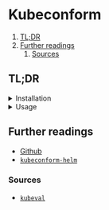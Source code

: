 # Kubeconform

1. [TL;DR](#tldr)
1. [Further readings](#further-readings)
   1. [Sources](#sources)

## TL;DR

<details>
  <summary>Installation</summary>

```sh
brew install 'kubeconform'
```

</details>

<details>
  <summary>Usage</summary>

```sh
kubeconform 'manifest.yaml'
kubeconform -verbose -skip 'AWX' -summary 'manifest.yaml'
kubeconform … -n $(nproc) \
  -schema-location 'default' \
  -schema-location 'https://raw.githubusercontent.com/datreeio/CRDs-catalog/main/{{.Group}}/{{.ResourceKind}}_{{.ResourceAPIVersion}}.json' \
  'manifest.yaml'
```

</details>

<!-- Uncomment if needed
<details>
  <summary>Real world use cases</summary>
</details>
-->

## Further readings

- [Github]
- [`kubeconform-helm`][kubeconform-helm]

### Sources

- [`kubeval`][kubeval]

<!--
  References
  -->

<!-- In-article sections -->
<!-- Knowledge base -->
[kubeval]: kubeval.md

<!-- Files -->
<!-- Upstream -->
[github]: https://github.com/yannh/kubeconform

<!-- Others -->
[kubeconform-helm]: https://github.com/jtyr/kubeconform-helm
